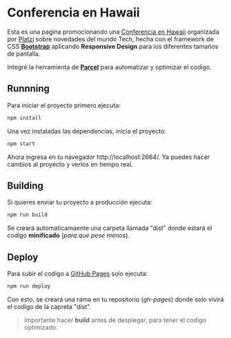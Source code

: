 # Conferencia en Hawaii

Esta es una pagina promocionando una [Conferencia en Hawaii](https://luisariza.github.io/conf_hawaii/) organizada por <ins>Platzi</ins> sobre novedades del mundo Tech, hecha con el framework de CSS [**Bootstrap**](https://getbootstrap.com/) aplicando **Responsive Design** para los diferentes tamaños de pantalla.

Integré la herramienta de [**Parcel**](https://parceljs.org/) para automatizar y optimizar el codigo.

## Runnning

Para iniciar el proyecto primero ejecuta:

```sh
npm install
```

Una vez instaladas las dependencias, inicia el proyecto:

```sh
npm start
```

Ahora ingresa en tu navegador http://localhost:2664/. Ya puedes hacer cambios al proyecto y verlos en tiempo real.

## Building

Si quieres enviar tu proyecto a producción ejecuta:

```sh
npm run build
```

Se creará automaticamaente una carpeta llamada "dist" donde estará el codigo **minificado** (_para que pese menos_).

## Deploy

Para subir el codigo a <ins>GitHub Pages</ins> solo ejecuta:

```sh
npm run deploy
```

Con esto, se creará una rama en tu repositorio (_gh-pages_) donde solo vivirá el codigo de la capreta "dist".

> Importante hacer **build** antes de desplegar, para tener el codigo optimizado.
